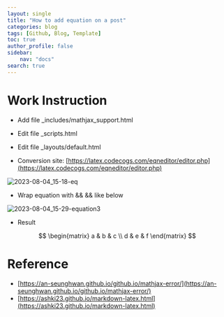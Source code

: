 ```yaml
---
layout: single
title: "How to add equation on a post"
categories: blog
tags: [Github, Blog, Template]
toc: true
author_profile: false
sidebar:
    nav: "docs"
search: true
---
```


# Work Instruction

- Add file _includes/mathjax_support.html

- Edit file _scripts.html

- Edit file _layouts/default.html

- Conversion site: [https://latex.codecogs.com/eqneditor/editor.php](https://latex.codecogs.com/eqneditor/editor.php)

![2023-08-04_15-18-eq]({{site.url}}/images/2023-08-02-Github-Blog-Posting/2023-08-04_15-18-eq.png)

- Wrap equation with &&  && like below

![2023-08-04_15-29-equation3]({{site.url}}/images/2023-08-02-Github-Blog-Posting/2023-08-04_15-29-equation3.png)
- Result

$$
\begin{matrix}
a & b & c \\
d & e & f
\end{matrix}
$$


# Reference

- [https://an-seunghwan.github.io/github.io/mathjax-error/](https://an-seunghwan.github.io/github.io/mathjax-error/)
- [https://ashki23.github.io/markdown-latex.html](https://ashki23.github.io/markdown-latex.html)
